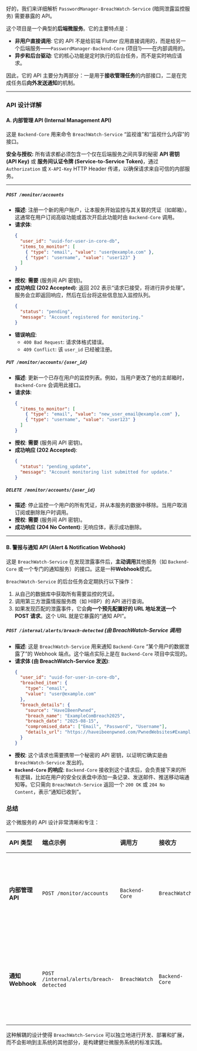 好的，我们来详细解析 `PasswordManager-BreachWatch-Service` (暗网泄露监控服务) 需要暴露的 API。

这个项目是一个典型的**后端微服务**。它的主要特点是：
*   **非用户直接调用**: 它的 API 不是给前端 Flutter 应用直接调用的，而是给另一个后端服务——`PasswordManager-Backend-Core` (项目1)——在内部调用的。
*   **异步和后台驱动**: 它的核心功能是定时执行的后台任务，而不是实时响应请求。

因此，它的 API 主要分为两部分：一是用于**接收管理任务**的内部接口，二是在完成任务后**向外发送通知**的机制。

---

### **API 设计详解**

#### **A. 内部管理 API (Internal Management API)**

这是 `Backend-Core` 用来命令 `BreachWatch-Service` “监视谁”和“监视什么内容”的接口。

**安全与授权:**
所有请求都必须包含一个仅在后端服务之间共享的秘密 **API 密钥 (API Key)** 或 **服务间认证令牌 (Service-to-Service Token)**，通过 `Authorization` 或 `X-API-Key` HTTP Header 传递，以确保请求来自可信的内部服务。

---

##### **`POST /monitor/accounts`**
*   **描述**: 注册一个新的用户账户，让本服务开始监控与其关联的凭证（如邮箱）。这通常在用户订阅高级功能或首次开启此功能时由 `Backend-Core` 调用。
*   **请求体**:
    ```json
    {
      "user_id": "uuid-for-user-in-core-db",
      "items_to_monitor": [
        { "type": "email", "value": "user@example.com" },
        { "type": "username", "value": "user123" }
      ]
    }
    ```
*   **授权**: **需要** (服务间 API 密钥)。
*   **成功响应 (202 Accepted)**: 返回 202 表示“请求已接受，将进行异步处理”。服务会立即返回响应，然后在后台将这些信息加入监控队列。
    ```json
    {
      "status": "pending",
      "message": "Account registered for monitoring."
    }
    ```
*   **错误响应**:
    *   `400 Bad Request`: 请求体格式错误。
    *   `409 Conflict`: 该 `user_id` 已经被注册。

##### **`PUT /monitor/accounts/{user_id}`**
*   **描述**: 更新一个已存在用户的监控列表。例如，当用户更改了他的主邮箱时，`Backend-Core` 会调用此接口。
*   **请求体**:
    ```json
    {
      "items_to_monitor": [
        { "type": "email", "value": "new_user_email@example.com" },
        { "type": "username", "value": "user123" }
      ]
    }
    ```
*   **授权**: **需要** (服务间 API 密钥)。
*   **成功响应 (202 Accepted)**:
    ```json
    {
      "status": "pending_update",
      "message": "Account monitoring list submitted for update."
    }
    ```

##### **`DELETE /monitor/accounts/{user_id}`**
*   **描述**: 停止监控一个用户的所有凭证，并从本服务的数据中移除。当用户取消订阅或删除账户时调用。
*   **授权**: **需要** (服务间 API 密钥)。
*   **成功响应 (204 No Content)**: 无响应体，表示成功删除。

---

#### **B. 警报与通知 API (Alert & Notification Webhook)**

这是 `BreachWatch-Service` 在发现泄露事件后，**主动调用**其他服务（如 `Backend-Core` 或一个专门的通知服务）的接口。这是一种**Webhook**模式。

`BreachWatch-Service` 的后台任务会定期执行以下操作：
1.  从自己的数据库中获取所有需要监控的凭证。
2.  调用第三方泄露情报服务商（如 HIBP）的 API 进行查询。
3.  如果发现匹配的泄露事件，它会**向一个预先配置好的 URL 地址发送一个 POST 请求**。这个 URL 就是它暴露的“通知 API”。

##### **`POST /internal/alerts/breach-detected` (由 BreachWatch-Service 调用)**
*   **描述**: 这是 `BreachWatch-Service` 用来通知 `Backend-Core` “某个用户的数据泄露了”的 Webhook 端点。这个端点实际上是在 `Backend-Core` 项目中实现的。
*   **请求体 (由 BreachWatch-Service 发送)**:
    ```json
    {
      "user_id": "uuid-for-user-in-core-db",
      "breached_item": {
        "type": "email",
        "value": "user@example.com"
      },
      "breach_details": {
        "source": "HaveIBeenPwned",
        "breach_name": "ExampleComBreach2025",
        "breach_date": "2025-08-15",
        "compromised_data": ["Email", "Password", "Username"],
        "details_url": "https://haveibeenpwned.com/PwnedWebsites#ExampleCom"
      }
    }
    ```
*   **授权**: 这个请求也需要携带一个秘密的 API 密钥，以证明它确实是由 `BreachWatch-Service` 发出的。
*   **`Backend-Core` 的响应**: `Backend-Core` 接收到这个请求后，会负责接下来的所有逻辑，比如在用户的安全仪表盘中添加一条记录、发送邮件、推送移动端通知等。它只需向 `BreachWatch-Service` 返回一个 `200 OK` 或 `204 No Content`，表示“通知已收到”。

### **总结**

这个微服务的 API 设计非常清晰和专注：

| API 类型 | 端点示例 | 调用方 | 接收方 | 核心职责 |
| :--- | :--- | :--- | :--- | :--- |
| **内部管理 API** | `POST /monitor/accounts` | `Backend-Core` | `BreachWatch` | **接收任务**：告诉监控服务要监视谁。 |
| **通知 Webhook** | `POST /internal/alerts/breach-detected` | `BreachWatch` | `Backend-Core` | **报告结果**：告诉核心服务发现了什么问题。 |

这种解耦的设计使得 `BreachWatch-Service` 可以独立地进行开发、部署和扩展，而不会影响到主系统的其他部分，是构建健壮微服务系统的标准实践。